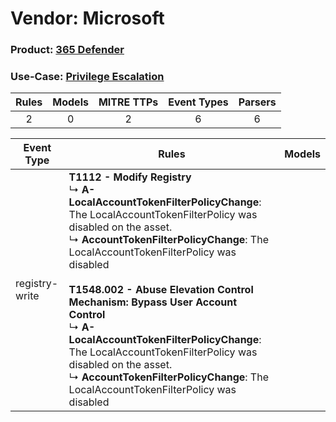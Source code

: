 Vendor: Microsoft
=================
### Product: [365 Defender](../ds_microsoft_365_defender.md)
### Use-Case: [Privilege Escalation](../../../../UseCases/uc_privilege_escalation.md)

| Rules | Models | MITRE TTPs | Event Types | Parsers |
|:-----:|:------:|:----------:|:-----------:|:-------:|
|   2   |   0    |     2      |      6      |    6    |

| Event Type     | Rules    | Models |
| ---- | ---- | ------ |
| registry-write | <b>T1112 - Modify Registry</b><br> ↳ <b>A-LocalAccountTokenFilterPolicyChange</b>: The LocalAccountTokenFilterPolicy was disabled on the asset.<br> ↳ <b>AccountTokenFilterPolicyChange</b>: The LocalAccountTokenFilterPolicy was disabled<br><br><b>T1548.002 - Abuse Elevation Control Mechanism: Bypass User Account Control</b><br> ↳ <b>A-LocalAccountTokenFilterPolicyChange</b>: The LocalAccountTokenFilterPolicy was disabled on the asset.<br> ↳ <b>AccountTokenFilterPolicyChange</b>: The LocalAccountTokenFilterPolicy was disabled |        |